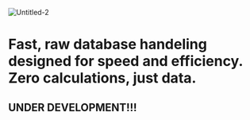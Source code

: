 ![Untitled-2](https://user-images.githubusercontent.com/67358250/229327103-300a0651-67eb-4def-95b1-2079da7c4eb0.png)
# Fast, raw database handeling designed for speed and efficiency. Zero calculations, just data.

## UNDER DEVELOPMENT!!!
